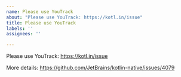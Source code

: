 ```yaml
---
name: Please use YouTrack
about: "Please use YouTrack: https://kotl.in/issue"
title: Please use YouTrack
labels: ''
assignees: ''

---
```


Please use YouTrack: https://kotl.in/issue

More details: https://github.com/JetBrains/kotlin-native/issues/4079
